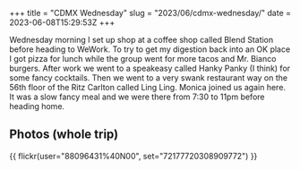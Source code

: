 +++
title = "CDMX Wednesday"
slug = "2023/06/cdmx-wednesday/"
date = 2023-06-08T15:29:53Z
+++

Wednesday morning I set up shop at a coffee shop called Blend Station before heading to WeWork. To try to get my digestion back into an OK place I got pizza for lunch while the group went for more tacos and Mr. Bianco burgers. After work we went to a speakeasy called Hanky Panky (I think) for some fancy cocktails. Then we went to a very swank restaurant way on the 56th floor of the Ritz Carlton called Ling Ling. Monica joined us again here. It was a slow fancy meal and we were there from 7:30 to 11pm before heading home.

## Photos (whole trip)

{{ flickr(user="88096431%40N00", set="72177720308909772") }}

